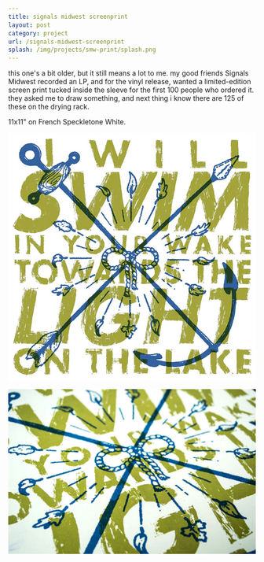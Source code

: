 ```yaml
---
title: signals midwest screenprint
layout: post
category: project
url: /signals-midwest-screenprint
splash: /img/projects/smw-print/splash.png
---
```


this one's a bit older, but it still means a lot to me. my good friends Signals Midwest recorded an LP, and for the vinyl release, wanted a limited-edition screen print tucked inside the sleeve for the first 100 people who ordered it. they asked me to draw something, and next thing i know there are 125 of these on the drying rack.

11x11" on French Speckletone White.

![smw-1](/img/projects/smw-print/print-2.jpg)

![smw-2](/img/projects/smw-print/print-1.jpg)